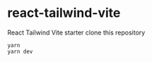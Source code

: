 # react-tailwind-vite
 
 React Tailwind Vite starter 
 clone this repository
 ```
 yarn
 yarn dev
 ```
